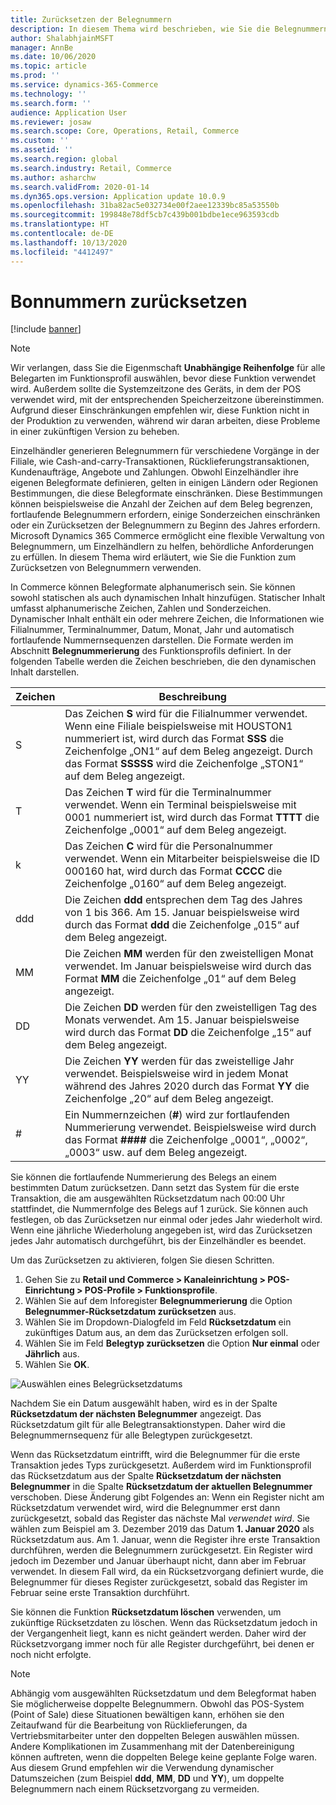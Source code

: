 ```yaml
---
title: Zurücksetzen der Belegnummern
description: In diesem Thema wird beschrieben, wie Sie die Belegnummern zurücksetzen, die für verschiedene Vorgänge an einem gewünschten Datum verwendet werden (zum Beispiel das Geschäftsjahr oder das Kalenderjahr).
author: ShalabhjainMSFT
manager: AnnBe
ms.date: 10/06/2020
ms.topic: article
ms.prod: ''
ms.service: dynamics-365-Commerce
ms.technology: ''
ms.search.form: ''
audience: Application User
ms.reviewer: josaw
ms.search.scope: Core, Operations, Retail, Commerce
ms.custom: ''
ms.assetid: ''
ms.search.region: global
ms.search.industry: Retail, Commerce
ms.author: asharchw
ms.search.validFrom: 2020-01-14
ms.dyn365.ops.version: Application update 10.0.9
ms.openlocfilehash: 31ba82ac5e032734e00f2aee12339bc85a53550b
ms.sourcegitcommit: 199848e78df5cb7c439b001bdbe1ece963593cdb
ms.translationtype: HT
ms.contentlocale: de-DE
ms.lasthandoff: 10/13/2020
ms.locfileid: "4412497"
---
```

# <a name="reset-receipt-numbers"></a>Bonnummern zurücksetzen 

[!include [banner](includes/banner.md)]

> [!NOTE]
> Wir verlangen, dass Sie die Eigenmschaft **Unabhängige Reihenfolge** für alle Belegarten im Funktionsprofil auswählen, bevor diese Funktion verwendet wird. Außerdem sollte die Systemzeitzone des Geräts, in dem der POS verwendet wird, mit der entsprechenden Speicherzeitzone übereinstimmen. Aufgrund dieser Einschränkungen empfehlen wir, diese Funktion nicht in der Produktion zu verwenden, während wir daran arbeiten, diese Probleme in einer zukünftigen Version zu beheben. 

Einzelhändler generieren Belegnummern für verschiedene Vorgänge in der Filiale, wie Cash-and-carry-Transaktionen, Rücklieferungstransaktionen, Kundenaufträge, Angebote und Zahlungen. Obwohl Einzelhändler ihre eigenen Belegformate definieren, gelten in einigen Ländern oder Regionen Bestimmungen, die diese Belegformate einschränken. Diese Bestimmungen können beispielsweise die Anzahl der Zeichen auf dem Beleg begrenzen, fortlaufende Belegnummern erfordern, einige Sonderzeichen einschränken oder ein Zurücksetzen der Belegnummern zu Beginn des Jahres erfordern. Microsoft Dynamics 365 Commerce ermöglicht eine flexible Verwaltung von Belegnummern, um Einzelhändlern zu helfen, behördliche Anforderungen zu erfüllen. In diesem Thema wird erläutert, wie Sie die Funktion zum Zurücksetzen von Belegnummern verwenden.

In Commerce können Belegformate alphanumerisch sein. Sie können sowohl statischen als auch dynamischen Inhalt hinzufügen. Statischer Inhalt umfasst alphanumerische Zeichen, Zahlen und Sonderzeichen. Dynamischer Inhalt enthält ein oder mehrere Zeichen, die Informationen wie Filialnummer, Terminalnummer, Datum, Monat, Jahr und automatisch fortlaufende Nummernsequenzen darstellen. Die Formate werden im Abschnitt **Belegnummerierung** des Funktionsprofils definiert. In der folgenden Tabelle werden die Zeichen beschrieben, die den dynamischen Inhalt darstellen.

| Zeichen | Beschreibung |
|------------|-------------|
| S          | Das Zeichen **S** wird für die Filialnummer verwendet. Wenn eine Filiale beispielsweise mit HOUSTON1 nummeriert ist, wird durch das Format **SSS** die Zeichenfolge „ON1“ auf dem Beleg angezeigt. Durch das Format **SSSSS** wird die Zeichenfolge „STON1“ auf dem Beleg angezeigt. |
| T          | Das Zeichen **T** wird für die Terminalnummer verwendet. Wenn ein Terminal beispielsweise mit 0001 nummeriert ist, wird durch das Format **TTTT** die Zeichenfolge „0001“ auf dem Beleg angezeigt. |
| k          | Das Zeichen **C** wird für die Personalnummer verwendet. Wenn ein Mitarbeiter beispielsweise die ID 000160 hat, wird durch das Format **CCCC** die Zeichenfolge „0160“ auf dem Beleg angezeigt. |
| ddd        | Die Zeichen **ddd** entsprechen dem Tag des Jahres von 1 bis 366. Am 15. Januar beispielsweise wird durch das Format **ddd** die Zeichenfolge „015“ auf dem Beleg angezeigt. |
| MM         | Die Zeichen **MM** werden für den zweistelligen Monat verwendet. Im Januar beispielsweise wird durch das Format **MM** die Zeichenfolge „01“ auf dem Beleg angezeigt. |
| DD         | Die Zeichen **DD** werden für den zweistelligen Tag des Monats verwendet. Am 15. Januar beispielsweise wird durch das Format **DD** die Zeichenfolge „15“ auf dem Beleg angezeigt. |
| YY         | Die Zeichen **YY** werden für das zweistellige Jahr verwendet. Beispielsweise wird in jedem Monat während des Jahres 2020 durch das Format **YY** die Zeichenfolge „20“ auf dem Beleg angezeigt. |
| \#         | Ein Nummernzeichen (**\#**) wird zur fortlaufenden Nummerierung verwendet. Beispielsweise wird durch das Format **####** die Zeichenfolge „0001“, „0002“, „0003“ usw. auf dem Beleg angezeigt. |

Sie können die fortlaufende Nummerierung des Belegs an einem bestimmten Datum zurücksetzen. Dann setzt das System für die erste Transaktion, die am ausgewählten Rücksetzdatum nach 00:00 Uhr stattfindet, die Nummernfolge des Belegs auf 1 zurück. Sie können auch festlegen, ob das Zurücksetzen nur einmal oder jedes Jahr wiederholt wird. Wenn eine jährliche Wiederholung angegeben ist, wird das Zurücksetzen jedes Jahr automatisch durchgeführt, bis der Einzelhändler es beendet. 

Um das Zurücksetzen zu aktivieren, folgen Sie diesen Schritten.

1. Gehen Sie zu **Retail und Commerce \> Kanaleinrichtung \> POS-Einrichtung \> POS-Profile \> Funktionsprofile**.
1. Wählen Sie auf dem Inforegister **Belegnummerierung** die Option **Belegnummer-Rücksetzdatum zurücksetzen** aus.
1. Wählen Sie im Dropdown-Dialogfeld im Feld **Rücksetzdatum** ein zukünftiges Datum aus, an dem das Zurücksetzen erfolgen soll.
1. Wählen Sie im Feld **Belegtyp zurücksetzen** die Option **Nur einmal** oder **Jährlich** aus.
1. Wählen Sie **OK**.

![Auswählen eines Belegrücksetzdatums](media/Enable_receipt_reset.png "Auswählen eines Belegrücksetzdatums")

Nachdem Sie ein Datum ausgewählt haben, wird es in der Spalte **Rücksetzdatum der nächsten Belegnummer** angezeigt. Das Rücksetzdatum gilt für alle Belegtransaktionstypen. Daher wird die Belegnummernsequenz für alle Belegtypen zurückgesetzt.

Wenn das Rücksetzdatum eintrifft, wird die Belegnummer für die erste Transaktion jedes Typs zurückgesetzt. Außerdem wird im Funktionsprofil das Rücksetzdatum aus der Spalte **Rücksetzdatum der nächsten Belegnummer** in die Spalte **Rücksetzdatum der aktuellen Belegnummer** verschoben. Diese Änderung gibt Folgendes an: Wenn ein Register nicht am Rücksetzdatum verwendet wird, wird die Belegnummer erst dann zurückgesetzt, sobald das Register das nächste Mal *verwendet wird*. Sie wählen zum Beispiel am 3. Dezember 2019 das Datum **1. Januar 2020** als Rücksetzdatum aus. Am 1. Januar, wenn die Register ihre erste Transaktion durchführen, werden die Belegnummern zurückgesetzt. Ein Register wird jedoch im Dezember und Januar überhaupt nicht, dann aber im Februar verwendet. In diesem Fall wird, da ein Rücksetzvorgang definiert wurde, die Belegnummer für dieses Register zurückgesetzt, sobald das Register im Februar seine erste Transaktion durchführt.

Sie können die Funktion **Rücksetzdatum löschen** verwenden, um zukünftige Rücksetzdaten zu löschen. Wenn das Rücksetzdatum jedoch in der Vergangenheit liegt, kann es nicht geändert werden. Daher wird der Rücksetzvorgang immer noch für alle Register durchgeführt, bei denen er noch nicht erfolgte.

> [!NOTE]
> Abhängig vom ausgewählten Rücksetzdatum und dem Belegformat haben Sie möglicherweise doppelte Belegnummern. Obwohl das POS-System (Point of Sale) diese Situationen bewältigen kann, erhöhen sie den Zeitaufwand für die Bearbeitung von Rücklieferungen, da Vertriebsmitarbeiter unter den doppelten Belegen auswählen müssen. Andere Komplikationen im Zusammenhang mit der Datenbereinigung können auftreten, wenn die doppelten Belege keine geplante Folge waren. Aus diesem Grund empfehlen wir die Verwendung dynamischer Datumszeichen (zum Beispiel **ddd**, **MM**, **DD** und **YY**), um doppelte Belegnummern nach einem Rücksetzvorgang zu vermeiden.
